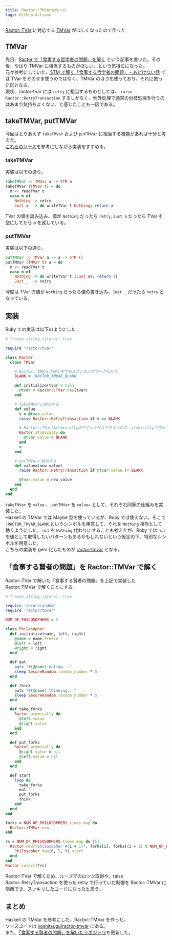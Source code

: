 ```yaml
---
title: Ractor::TMVarを作った
tags: GitHub Actions
---
```


[Ractor::TVar](https://github.com/ko1/ractor-tvar) に対応する [TMVar](https://hackage.haskell.org/package/stm-2.5.0.0/docs/Control-Concurrent-STM-TMVar.html) がほしくなったので作った

<!--more-->

## TMVar

先日、[Ractor で「食事する哲学者の問題」を解く](/posts/2020-11-21-ractor-dining-philosophers-problem.html) という記事を書いた。その後、やはり TMVar に相当するものがほしい、という気持ちになった。  
元々参考にしていた、[STM で解く「食事する哲学者の問題」 - あどけない話](https://kazu-yamamoto.hatenablog.jp/entry/20120704/1341378177) では TVar をそのまま使うのではなく、TMVar のほうを使っており、それに倣った形となる。  
現状、ractor-tvar には `retry` に相当するものとしては、 `raise Ractor::RetryTransaction` するしかなく、例外処理で通常の分岐処理を行うのはあまり気持ちよくない、と感じたことも一因である。

## takeTMVar, putTMVar

今回はとりあえず `takeTMVar` および `putTMVar` に相当する機能があれば十分と考えた。  
[これらのソース](https://hackage.haskell.org/package/stm-2.5.0.0/docs/src/Control.Concurrent.STM.TMVar.html)を参考にしながら実装をすすめる。

### takeTMVar

実装は以下の通り。

```haskell
takeTMVar :: TMVar a -> STM a
takeTMVar (TMVar t) = do
  m <- readTVar t
  case m of
    Nothing -> retry
    Just a  -> do writeTVar t Nothing; return a
```

TVar の値を読み込み、値が `Nothing` だったら `retry`, `Just a` だったら TVar を空にしてから a を返している。

### putTMVar

実装は以下の通り。

```haskell
putTMVar :: TMVar a -> a -> STM ()
putTMVar (TMVar t) a = do
  m <- readTVar t
  case m of
    Nothing -> do writeTVar t (Just a); return ()
    Just _  -> retry
```

今度は TVar の値が `Nothing` だったら値の書き込み、`Just _` だったら `retry` となっている。

## 実装

Ruby での実装は以下のようにした

```ruby
# frozen_string_literal: true

require "ractor/tvar"

class Ractor
  class TMVar

    # Ractor::TMVarの値が空であることを示すマーク代わり
    BLANK = :RACTOR_TMVAR_BLANK

    def initialize(tvar = nil)
      @tvar = Ractor::TVar.new(tvar)
    end

    # takeTMVarに相当する
    def value
      v = @tvar.value
      raise Ractor::RetryTransaction if v == BLANK

      # Ractor::TVarはatomicallyの中でしか代入できないので、atomicallyで包んでいる
      Ractor.atomically do
        @tvar.value = BLANK
      end
      v
    end

    # putTMVarに相当する
    def value=(new_value)
      raise Ractor::RetryTransaction if @tvar.value != BLANK

      @tvar.value = new_value
    end
  end
end
```

`takeTMVar` を `value` 、 `putTMVar` を `value=` として、それぞれ同等の仕組みを実装した。  
Haskell の TMVar では Maybe 型を使っているが、Ruby では使えない。そこで `:RACTOR_TMVAR_BLANK` というシンボルを用意して、それを `Nothing` 相当として動くようにした。 `nil` を `Nothing` 代わりにすることも考えたが、Ruby では `nil` を値として取得したいパターンもあるかもしれないという仮定の下、特別なシンボルを用意した。  
こちらの実装を gem 化したものが [ractor-tmvar](https://rubygems.org/gems/ractor-tmvar) となる。

## 「食事する賢者の問題」を Ractor::TMVar で解く

Ractor::TVar で解いた「食事する賢者の問題」を上記で実装した Ractor::TMVar で解くことにする。

```ruby
# frozen_string_literal: true

require 'securerandom'
require 'ractor/tmvar'

NUM_OF_PHILOSOPHERS = 5

class Philosopher
  def initialize(name, left, right)
    @name = name.freeze
    @left = left
    @right = right
  end

  def eat
    puts "#{@name} eating..."
    sleep SecureRandom.random_number * 5
  end

  def think
    puts "#{@name} thinking..."
    sleep SecureRandom.random_number * 5
  end

  def take_forks
    Ractor.atomically do
      @left.value
      @right.value
    end
  end

  def put_forks
    Ractor.atomically do
      @right.value = nil
      @left.value = nil
    end
  end

  def start
    loop do
      take_forks
      eat
      put_forks
      think
    end
  end
end

forks = NUM_OF_PHILOSOPHERS.times.map do
  Ractor::TMVar.new
end

rs = NUM_OF_PHILOSOPHERS.times.map do |i|
  Ractor.new("philosopher #{i + 1}", forks[i], forks[(i + 1) % NUM_OF_PHILOSOPHERS]) do |n, l, r|
    Philosopher.new(n, l, r).start
  end
end
Ractor.select(*rs)
```

Ractor::TVar で解くため、ループでのロック取得や、raise Ractor::RetryTransaction を使った retry で行っていた制御を Ractor::TMVar に隠蔽でき、スッキリしたコードになったと思う。

## まとめ

Haskell の TMVar を参考にした、Ractor::TMVar を作った。  
ソースコードは [yoshitsugu/ractor-tmvar](https://github.com/yoshitsugu/ractor-tmvar) にある。  
また、[「食事する賢者の問題」を解いたリポジトリ](https://github.com/yoshitsugu/dining_philosophers_problem_ractor)も更新した。
